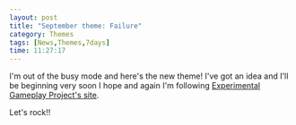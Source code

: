 ```yaml
---
layout: post
title: "September theme: Failure"
category: Themes
tags: [News,Themes,7days]
time: 11:27:17
---
```

I'm out of the busy mode and here's the new theme! I've got an idea and I'll be beginning very soon I hope and again I'm following [Experimental Gameplay Project's site](http://experimentalgameplay.com/).

Let's rock!!

